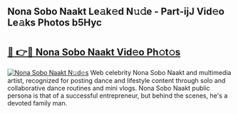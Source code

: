## Nona Sobo Naakt Le𝚊k𝚎d N𝚞𝚍e - Part-ijJ Vid𝚎o Le𝚊ks Photos b5Hyc

# <h2><a href="http://fb4xdce.evod.top/?m=Nona+Sobo+Naakt">🔗 👉🔴 Nona Sobo Naakt Vid𝚎o Ph𝚘t𝚘s</a></h2>

[![Nona Sobo Naakt N𝚞d𝚎s](https://i.imgur.com/8V9OHl7.gif)](http://fb4xdce.evod.top/?m=Nona+Sobo+Naakt)
Web celebrity Nona Sobo Naakt and multimedia artist, recognized for posting dance and lifestyle content through solo and collaborative dance routines and mini vlogs. Nona Sobo Naakt public persona is that of a successful entrepreneur, but behind the scenes, he's a devoted family man. 
